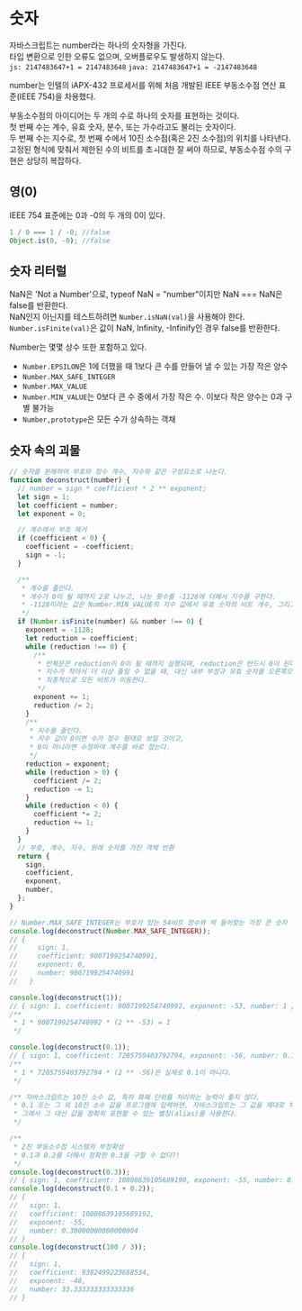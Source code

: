 # 숫자

자바스크립트는 number라는 하나의 숫자형을 가진다.  
타입 변환으로 인한 오류도 없으며, 오버플로우도 발생하지 않는다.  
`js: 2147483647+1 = 2147483648`
`java: 2147483647+1 = -2147483648`

number는 인텔의 iAPX-432 프로세서를 위해 처음 개발된 IEEE 부동소수점 연산 표준(IEEE 754)을 차용했다.

부동소수점의 아이디어는 두 개의 수로 하나의 숫자를 표현하는 것이다.  
첫 번째 수는 계수, 유효 숫자, 분수, 또는 가수라고도 불리는 숫자이다.  
두 번째 수는 지수로, 첫 번째 수에서 10진 소수점(혹은 2진 소수점)의 위치를 나타낸다.  
고정된 형식에 맞춰서 제한된 수의 비트를 초ㅚ대한 잘 써야 하므로, 부동소수점 수의 구현은 상당히 복잡하다.

## 영(0)

IEEE 754 표준에는 0과 -0의 두 개의 0이 있다.

```javascript
1 / 0 === 1 / -0; //false
Object.is(0, -0); //false
```

## 숫자 리터럴

NaN은 'Not a Number'으로, typeof NaN = "number"이지만 NaN === NaN은 false를 반환한다.  
NaN인지 아닌지를 테스트하려면 `Number.isNaN(val)`을 사용해야 한다.  
`Number.isFinite(val)`은 값이 NaN, Infinity, -Infinify인 경우 false를 반환한다.

Number는 몇몇 상수 또한 포함하고 있다.

- `Number.EPSILON`은 1에 더했을 때 1보다 큰 수를 만들어 낼 수 있는 가장 작은 양수
- `Number.MAX_SAFE_INTEGER`
- `Number.MAX_VALUE`
- `Number.MIN_VALUE`는 0보다 큰 수 중에서 가장 작은 수. 이보다 작은 양수는 0과 구별 불가능
- `Number,prototype`은 모든 수가 상속하는 객채

## 숫자 속의 괴물

```javascript
// 숫자를 분해하여 부호와 정수 계수, 지수와 같은 구성요소로 나눈다.
function deconstruct(number) {
  // number = sign * coefficient * 2 ** exponent;
  let sign = 1;
  let coefficient = number;
  let exponent = 0;

  // 계수에서 부호 제거
  if (coefficient < 0) {
    coefficient = -coefficient;
    sign = -1;
  }

  /**
   * 계수를 줄인다.
   * 계수가 0이 될 때까지 2로 나누고, 나눈 횟수를 -1128에 더해서 지수를 구한다.
   * -1128이라는 값은 Number.MIN_VALUE의 지수 값에서 유효 숫자의 비트 개수, 그리고 보너스 비트의 개수를 뺀 값이다.
   */
  if (Number.isFinite(number) && number !== 0) {
    exponent = -1128;
    let reduction = coefficient;
    while (reduction !== 0) {
      /**
       * 반복문은 reduction이 0이 될 때까지 실행되며, reduction은 반드시 0이 된다. (Number.MIN_VALUe보다 작은 수는 0이 되기 때문)
       * 지수가 작아서 더 이상 줄일 수 없을 때, 대신 내부 부정규 유효 숫자를 오른쪽으로 시프트 한다.
       * 최종적으로 모든 비트가 이동한다.
       */
      exponent += 1;
      reduction /= 2;
    }
    /**
     * 지수를 줄인다.
     * 지수 값이 0이면 수가 정수 형태로 보일 것이고,
     * 0이 아니라면 수정하여 계수를 바로 잡는다.
     */
    reduction = exponent;
    while (reduction > 0) {
      coefficient /= 2;
      reduction -= 1;
    }
    while (reduction < 0) {
      coefficient *= 2;
      reduction += 1;
    }
  }
  // 부호, 계수, 지수, 원래 숫자를 가진 객체 반환
  return {
    sign,
    coefficient,
    exponent,
    number,
  };
}

// Number.MAX_SAFE_INTEGER는 부호가 있는 54비트 정수와 딱 들어맞는 가장 큰 숫자
console.log(deconstruct(Number.MAX_SAFE_INTEGER));
// {
//     sign: 1,
//     coefficient: 9007199254740991,
//     exponent: 0,
//     number: 9007199254740991
//   }

console.log(deconstruct(1));
// { sign: 1, coefficient: 9007199254740992, exponent: -53, number: 1 }
/**
 * 1 * 9007199254740992 * (2 ** -53) = 1
 */

console.log(deconstruct(0.1));
// { sign: 1, coefficient: 7205759403792794, exponent: -56, number: 0.1 }
/**
 * 1 * 7205759403792794 * (2 ** -56)은 실제로 0.1이 아니다.
 */

/** 자바스크립트는 10진 소수 값, 특히 화폐 단위를 처리하는 능력이 좋지 않다.
 * 0.1 또는 그 외 10진 소수 값을 프로그램에 입력하면, 자바스크립트는 그 값을 제대로 처리할 수 없다.
 * 그래서 그 대신 값을 정확히 표현할 수 있는 별칭(alias)를 사용한다.
 */

/**
 * 2진 부동소수점 시스템의 부정확성
 * 0.1과 0.2를 더해서 정확한 0.3을 구할 수 없다?!
 */
console.log(deconstruct(0.3));
// { sign: 1, coefficient: 10808639105689190, exponent: -55, number: 0.3 }
console.log(deconstruct(0.1 + 0.2));
// {
//   sign: 1,
//   coefficient: 10808639105689192,
//   exponent: -55,
//   number: 0.30000000000000004
// }
console.log(deconstruct(100 / 3));
// {
//   sign: 1,
//   coefficient: 9382499223688534,
//   exponent: -48,
//   number: 33.333333333333336
// }
```
